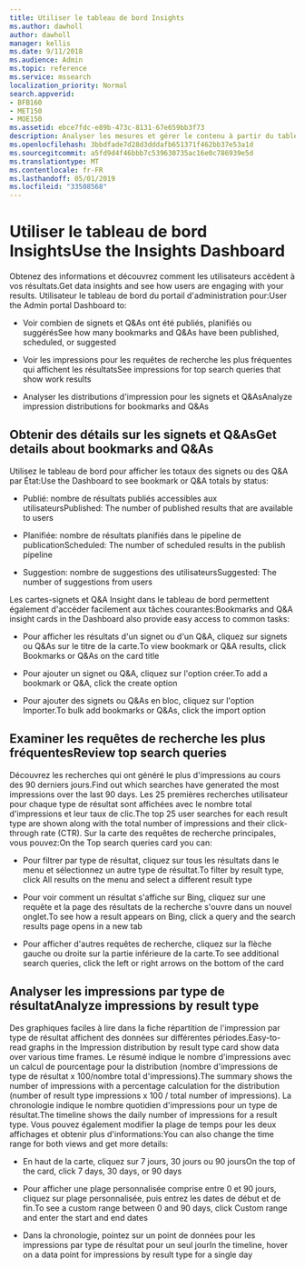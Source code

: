 ```yaml
---
title: Utiliser le tableau de bord Insights
ms.author: dawholl
author: dawholl
manager: kellis
ms.date: 9/11/2018
ms.audience: Admin
ms.topic: reference
ms.service: mssearch
localization_priority: Normal
search.appverid:
- BFB160
- MET150
- MOE150
ms.assetid: ebce7fdc-e89b-473c-8131-67e659bb3f73
description: Analyser les mesures et gérer le contenu à partir du tableau de bord facile à utiliser dans le portail d'administration de Microsoft Search
ms.openlocfilehash: 3bbdfade7d28d3dddafb651371f462bb37e53a1d
ms.sourcegitcommit: a5fd9d4f46bbb7c539630735ac16e0c786939e5d
ms.translationtype: MT
ms.contentlocale: fr-FR
ms.lasthandoff: 05/01/2019
ms.locfileid: "33508568"
---
```

# <a name="use-the-insights-dashboard"></a><span data-ttu-id="3300a-103">Utiliser le tableau de bord Insights</span><span class="sxs-lookup"><span data-stu-id="3300a-103">Use the Insights Dashboard</span></span>

<span data-ttu-id="3300a-104">Obtenez des informations et découvrez comment les utilisateurs accèdent à vos résultats.</span><span class="sxs-lookup"><span data-stu-id="3300a-104">Get data insights and see how users are engaging with your results.</span></span> <span data-ttu-id="3300a-105">Utilisateur le tableau de bord du portail d'administration pour:</span><span class="sxs-lookup"><span data-stu-id="3300a-105">User the Admin portal Dashboard to:</span></span>
  
- <span data-ttu-id="3300a-106">Voir combien de signets et Q&As ont été publiés, planifiés ou suggérés</span><span class="sxs-lookup"><span data-stu-id="3300a-106">See how many bookmarks and Q&As have been published, scheduled, or suggested</span></span>
    
- <span data-ttu-id="3300a-107">Voir les impressions pour les requêtes de recherche les plus fréquentes qui affichent les résultats</span><span class="sxs-lookup"><span data-stu-id="3300a-107">See impressions for top search queries that show work results</span></span>
    
- <span data-ttu-id="3300a-108">Analyser les distributions d'impression pour les signets et Q&As</span><span class="sxs-lookup"><span data-stu-id="3300a-108">Analyze impression distributions for bookmarks and Q&As</span></span>
    
## <a name="get-details-about-bookmarks-and-qas"></a><span data-ttu-id="3300a-109">Obtenir des détails sur les signets et Q&As</span><span class="sxs-lookup"><span data-stu-id="3300a-109">Get details about bookmarks and Q&As</span></span>

<span data-ttu-id="3300a-110">Utilisez le tableau de bord pour afficher les totaux des signets ou des Q&A par État:</span><span class="sxs-lookup"><span data-stu-id="3300a-110">Use the Dashboard to see bookmark or Q&A totals by status:</span></span>
  
- <span data-ttu-id="3300a-111">Publié: nombre de résultats publiés accessibles aux utilisateurs</span><span class="sxs-lookup"><span data-stu-id="3300a-111">Published: The number of published results that are available to users</span></span>
    
- <span data-ttu-id="3300a-112">Planifiée: nombre de résultats planifiés dans le pipeline de publication</span><span class="sxs-lookup"><span data-stu-id="3300a-112">Scheduled: The number of scheduled results in the publish pipeline</span></span>
    
- <span data-ttu-id="3300a-113">Suggestion: nombre de suggestions des utilisateurs</span><span class="sxs-lookup"><span data-stu-id="3300a-113">Suggested: The number of suggestions from users</span></span>
    
<span data-ttu-id="3300a-114">Les cartes-signets et Q&A Insight dans le tableau de bord permettent également d'accéder facilement aux tâches courantes:</span><span class="sxs-lookup"><span data-stu-id="3300a-114">Bookmarks and Q&A insight cards in the Dashboard also provide easy access to common tasks:</span></span>
  
- <span data-ttu-id="3300a-115">Pour afficher les résultats d'un signet ou d'un Q&A, cliquez sur signets ou Q&As sur le titre de la carte.</span><span class="sxs-lookup"><span data-stu-id="3300a-115">To view bookmark or Q&A results, click Bookmarks or Q&As on the card title</span></span>
    
- <span data-ttu-id="3300a-116">Pour ajouter un signet ou Q&A, cliquez sur l'option créer.</span><span class="sxs-lookup"><span data-stu-id="3300a-116">To add a bookmark or Q&A, click the create option</span></span>
    
- <span data-ttu-id="3300a-117">Pour ajouter des signets ou Q&As en bloc, cliquez sur l'option Importer.</span><span class="sxs-lookup"><span data-stu-id="3300a-117">To bulk add bookmarks or Q&As, click the import option</span></span>
    
## <a name="review-top-search-queries"></a><span data-ttu-id="3300a-118">Examiner les requêtes de recherche les plus fréquentes</span><span class="sxs-lookup"><span data-stu-id="3300a-118">Review top search queries</span></span>

<span data-ttu-id="3300a-119">Découvrez les recherches qui ont généré le plus d'impressions au cours des 90 derniers jours.</span><span class="sxs-lookup"><span data-stu-id="3300a-119">Find out which searches have generated the most impressions over the last 90 days.</span></span> <span data-ttu-id="3300a-120">Les 25 premières recherches utilisateur pour chaque type de résultat sont affichées avec le nombre total d'impressions et leur taux de clic.</span><span class="sxs-lookup"><span data-stu-id="3300a-120">The top 25 user searches for each result type are shown along with the total number of impressions and their click-through rate (CTR).</span></span> <span data-ttu-id="3300a-121">Sur la carte des requêtes de recherche principales, vous pouvez:</span><span class="sxs-lookup"><span data-stu-id="3300a-121">On the Top search queries card you can:</span></span>
  
- <span data-ttu-id="3300a-122">Pour filtrer par type de résultat, cliquez sur tous les résultats dans le menu et sélectionnez un autre type de résultat.</span><span class="sxs-lookup"><span data-stu-id="3300a-122">To filter by result type, click All results on the menu and select a different result type</span></span>
    
- <span data-ttu-id="3300a-123">Pour voir comment un résultat s'affiche sur Bing, cliquez sur une requête et la page des résultats de la recherche s'ouvre dans un nouvel onglet.</span><span class="sxs-lookup"><span data-stu-id="3300a-123">To see how a result appears on Bing, click a query and the search results page opens in a new tab</span></span>
    
- <span data-ttu-id="3300a-124">Pour afficher d'autres requêtes de recherche, cliquez sur la flèche gauche ou droite sur la partie inférieure de la carte.</span><span class="sxs-lookup"><span data-stu-id="3300a-124">To see additional search queries, click the left or right arrows on the bottom of the card</span></span>
    
## <a name="analyze-impressions-by-result-type"></a><span data-ttu-id="3300a-125">Analyser les impressions par type de résultat</span><span class="sxs-lookup"><span data-stu-id="3300a-125">Analyze impressions by result type</span></span>

<span data-ttu-id="3300a-126">Des graphiques faciles à lire dans la fiche répartition de l'impression par type de résultat affichent des données sur différentes périodes.</span><span class="sxs-lookup"><span data-stu-id="3300a-126">Easy-to-read graphs in the Impression distribution by result type card show data over various time frames.</span></span> <span data-ttu-id="3300a-127">Le résumé indique le nombre d'impressions avec un calcul de pourcentage pour la distribution (nombre d'impressions de type de résultat x 100/nombre total d'impressions).</span><span class="sxs-lookup"><span data-stu-id="3300a-127">The summary shows the number of impressions with a percentage calculation for the distribution (number of result type impressions x 100 / total number of impressions).</span></span> <span data-ttu-id="3300a-128">La chronologie indique le nombre quotidien d'impressions pour un type de résultat.</span><span class="sxs-lookup"><span data-stu-id="3300a-128">The timeline shows the daily number of impressions for a result type.</span></span> <span data-ttu-id="3300a-129">Vous pouvez également modifier la plage de temps pour les deux affichages et obtenir plus d'informations:</span><span class="sxs-lookup"><span data-stu-id="3300a-129">You can also change the time range for both views and get more details:</span></span>
  
- <span data-ttu-id="3300a-130">En haut de la carte, cliquez sur 7 jours, 30 jours ou 90 jours</span><span class="sxs-lookup"><span data-stu-id="3300a-130">On the top of the card, click 7 days, 30 days, or 90 days</span></span>
    
- <span data-ttu-id="3300a-131">Pour afficher une plage personnalisée comprise entre 0 et 90 jours, cliquez sur plage personnalisée, puis entrez les dates de début et de fin.</span><span class="sxs-lookup"><span data-stu-id="3300a-131">To see a custom range between 0 and 90 days, click Custom range and enter the start and end dates</span></span>
    
- <span data-ttu-id="3300a-132">Dans la chronologie, pointez sur un point de données pour les impressions par type de résultat pour un seul jour</span><span class="sxs-lookup"><span data-stu-id="3300a-132">In the timeline, hover on a data point for impressions by result type for a single day</span></span>

  

